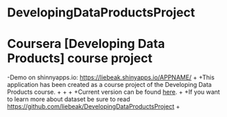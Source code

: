# DevelopingDataProductsProject



 Coursera [Developing Data Products] course project
 ==============================
-Demo on shinnyapps.io: https://liebeak.shinyapps.io/APPNAME/
+
+This application has been created as a course project  of the Developing Data Products course.
+ 
+ 
+
+Current version can be found [here](http://bit.ly/1tpz1uk).
+
+If you want to learn more about dataset be sure to read https://github.com/liebeak/DevelopingDataProductsProject
+
